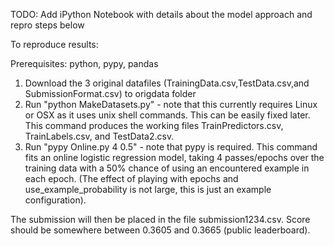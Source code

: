 
TODO: Add iPython Notebook with details about the model approach and repro steps below 

To reproduce results:

Prerequisites: python, pypy, pandas

1. Download the 3 original datafiles (TrainingData.csv,TestData.csv,and SubmissionFormat.csv) to origdata folder
2. Run "python MakeDatasets.py" - note that this currently requires Linux or OSX as it uses unix shell commands.  This can be easily fixed later.  This command produces the working files TrainPredictors.csv, TrainLabels.csv, and TestData2.csv.
3. Run "pypy Online.py 4 0.5" - note that pypy is required.  This command fits an online logistic regression model, taking 4 passes/epochs over the training data with a 50% chance of using an encountered example in each epoch. (The effect of playing with epochs and use_example_probability is not large, this is just an example configuration). 

The submission will then be placed in the file submission1234.csv. Score should be somewhere between 0.3605 and 0.3665 (public leaderboard). 



